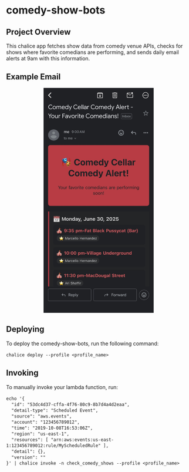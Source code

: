 # comedy-show-bots

## Project Overview
This chalice app fetches show data from comedy venue APIs, checks for shows where favorite comedians are performing, and sends daily email alerts at 9am with this information.

## Example Email

<div align="center">
  <img src="assets/images/email_example.jpeg" alt="Screenshot of an example email with upcoming Comedy Cellar shows including favorite comedians" width="300">
</div>

## Deploying

To deploy the comedy-show-bots, run the following command:

```
chalice deploy --profile <profile_name>
```

## Invoking

To manually invoke your lambda function, run:

```
echo '{
  "id": "53dc4d37-cffa-4f76-80c9-8b7d4a4d2eaa",
  "detail-type": "Scheduled Event",
  "source": "aws.events",
  "account": "123456789012",
  "time": "2019-10-08T16:53:06Z",
  "region": "us-east-1",
  "resources": [ "arn:aws:events:us-east-1:123456789012:rule/MyScheduledRule" ],
  "detail": {},
  "version": ""
}' | chalice invoke -n check_comedy_shows --profile <profile_name>
```
